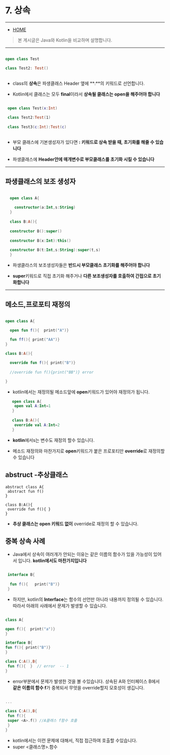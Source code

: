 # 7. 상속
-------------

* [HOME](./README.md)

> 본 게시글은 Java와 Kotlin을 비교하며 설명합니다.

<hr>



 ``` kotlin

open class Test

class Test2: Test()
  
 ```

  * class의 **상속**은 파생클래스 Header 옆에 **:**의 키워드로 선언합니다.
  
  * Kotlin에서 클래스는 모두 **final**이라서 **상속될 클래스는 open을 해주어야 합니다**
  
 
 ``` kotlin
 
  open class Test(x:Int)
  
  class Test2:Test(1)
  
  class Test3(c:Int):Test(c)
  
  ```
  
  * 부모 클래스에 기본생성자가 있다면 **: 키워드로 상속 받을 때, 초기화를 해줄 수 있습니다**
  
  * 파생클래스에 **Header안에 매개변수로 부모클래스를 초기화 시킬 수 있습니다** 
  
<hr>

## 파생클래스의 보조 생성자

```kotlin

  open class A{
 
    constructor(a:Int,s:String)
  }
  
  class B:A(){
  
  constructor B():super()
  
  constructor B(x:Int):this()
  
  constructor B(t:Int,s:String):super(t,s)
  }
```
 
  * 파생클라스의 보조생성자들은 **반드시 부모클래스 초기화를 해주어야 합니다** 
  
  * **super**키워드로 직접 초기화 해주거나 **다른 보조생성자를 호출하여 간접으로 초기화합니다**
  
 <hr>
 
## 메소드,프로포티 재정의
  
```kotlin

open class A{

  open fun f(){  print("A")}
  
  fun ff(){ print("AA")}
}

class B:A(){

  override fun f(){ print("B")}
  
  //override fun f(){print("BB")} error

}

```
  * kotlin에서는 재정의될 메소드앞에 **open**키워드가 있어야 재정의가 됩니다.
  
```kotlin
   open class A{
    open val A:Int=1
   }
   
   class B:A(){
    override val A:Int=2
   }
```
  * **kotlin**에서s는 변수도 재정의 할수 있습니다.
  
  * 메소드 재정의와 마찬가지로 **open**키워드가 붙은 프로포티만 **override**로 재정의할 수 있습니다
  
  
 ## abstruct -추상클래스
 
 ```kotiln
 abstract class A{
  abstract fun f()
 }
 
 class B:A(){
  override fun f(){ }
 }
 
 ```
  * **추상 클래스는 open 키워드 없이** override로 재정의 할 수 있습니다.
 
## 중복 상속 사례

 * Java에서 상속이 여러개가 안되는 이유는 같은 이름의 함수가 있을 가능성이 있어서 입니다. **kotlin에서도 마찬가지입니다**
 
 ```kotlin
 
  interface B{
  
   fun f(){   print("B")}
  }
 
 ```
 * 하지만, kotlin의 **Interface**는 함수의 선언만 아니라 내용까지 정의될 수 있습니다. 따라서 아래의 사례에서 문제가 발생할 수 있습니다.
 
 ```kotlin
 
 class A{

 open f(){  print("a")}
}

interface B{
 fun f(){ print("B")}
}
 
class C:A(),B{
  fun f(){  }  // error  -- 1
}
 ```
 
 * error부분에서 문제가 발생한 것을 볼 수있습니다. 상속된 A와 인터페이스 B에서 **같은 이름의 함수 f**가 중복되서 무엇을 override할지 모호성이 생깁니다.
 
 ```kotlin
 
 ...
  
class C:A(),B{
  fun f(){
  super <A>.f() //A클래스 f함수 호출
  } 
}
 ```
 
 * kotlin에서는 이런 문제에 대해서, 직접 접근하여 호출할 수있습니다.
 * super <클래스명>.함수
